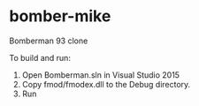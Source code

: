 # bomber-mike

Bomberman 93 clone


To build and run:

1.  Open Bomberman.sln in Visual Studio 2015
2.  Copy fmod/fmodex.dll to the Debug directory.
3.  Run